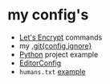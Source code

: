 # my config's

- [Let's Encrypt](certbot/) commands
- my [.git{config,ignore}](Git/)
- [Python](Python) project example
- [EditorConfig](.editorconfig)
- `humans.txt` [example](Web/)
